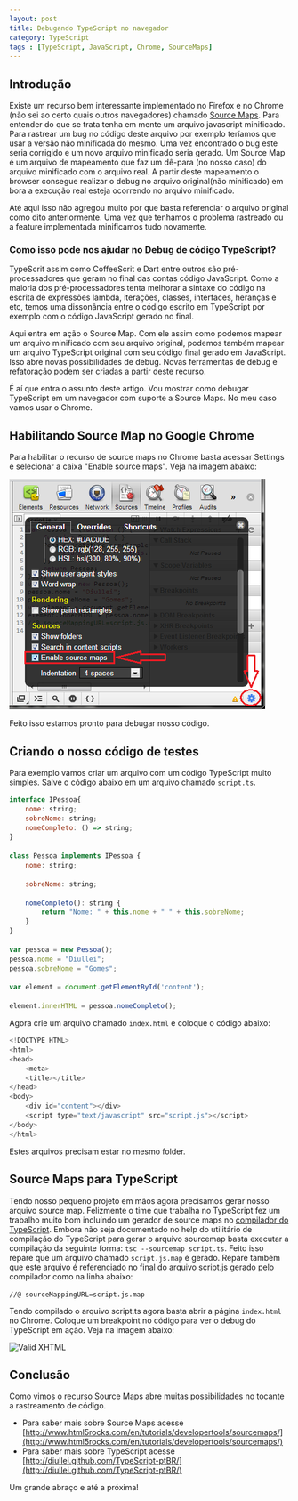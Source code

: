 ```yaml
---
layout: post
title: Debugando TypeScript no navegador
category: TypeScript
tags : [TypeScript, JavaScript, Chrome, SourceMaps]
---
```


## Introdução

Existe um recurso bem interessante implementado no Firefox e no Chrome (não sei ao certo quais outros navegadores) chamado [Source Maps](http://www.html5rocks.com/en/tutorials/developertools/sourcemaps/). Para entender do que se trata tenha em mente um arquivo javascript minificado. Para rastrear um bug no código deste arquivo por exemplo teríamos que usar a versão não minificada do mesmo. Uma vez encontrado o bug este seria corrigido e um novo arquivo minificado seria gerado. Um Source Map é um arquivo de mapeamento que faz um dê-para (no nosso caso) do arquivo minificado com o arquivo real. A partir deste mapeamento o browser consegue realizar o debug no arquivo original(não minificado) em bora a execução real esteja ocorrendo no arquivo minificado.

Até aqui isso não agregou muito por que basta referenciar o arquivo original como dito anteriormente. Uma vez que tenhamos o problema rastreado ou a feature implementada minificamos tudo novamente.

### Como isso pode nos ajudar no Debug de código TypeScript?

TypeScrit assim como CoffeeScrit e Dart entre outros são pré-processadores que geram no final das contas código JavaScript. Como a maioria dos pré-processadores tenta melhorar a sintaxe do código na escrita de expressões lambda, iterações, classes, interfaces, heranças e etc, temos uma dissonância entre o código escrito em TypeScript por exemplo com o código JavaScript gerado no final.

Aqui entra em ação o Source Map. Com ele assim como podemos mapear um arquivo minificado com seu arquivo original, podemos também mapear um arquivo TypeScript original com seu código final gerado em JavaScript. Isso abre novas possibilidades de debug. Novas ferramentas de debug e refatoração podem ser criadas a partir deste recurso.

É aí que entra o assunto deste artigo. Vou mostrar como debugar TypeScript em um navegador com suporte a Source Maps. No meu caso vamos usar o Chrome.

## Habilitando Source Map no Google Chrome

Para habilitar o recurso de source maps no Chrome basta acessar Settings e selecionar a caixa "Enable source maps". Veja na imagem abaixo:

![Valid XHTML](/images/debug_typescript/enable_source_map.png)

Feito isso estamos pronto para debugar nosso código.

## Criando o nosso código de testes

Para exemplo vamos criar um arquivo com um código TypeScript muito simples. Salve o código abaixo em um arquivo chamado ```script.ts```.

```javascript
interface IPessoa{
	nome: string;
	sobreNome: string;
	nomeCompleto: () => string;
}

class Pessoa implements IPessoa {
	nome: string;
	
	sobreNome: string;

	nomeCompleto(): string {
		return "Nome: " + this.nome + " " + this.sobreNome;
	}
}

var pessoa = new Pessoa();
pessoa.nome = "Diullei";
pessoa.sobreNome = "Gomes";

var element = document.getElementById('content');

element.innerHTML = pessoa.nomeCompleto();
```

Agora crie um arquivo chamado ```index.html``` e coloque o código abaixo:

```javascript
<!DOCTYPE HTML>
<html>
<head>
	<meta>
	<title></title>
</head>
<body>
	<div id="content"></div>
	<script type="text/javascript" src="script.js"></script>
</body>
</html>
```

Estes arquivos precisam estar no mesmo folder.

## Source Maps para TypeScript

Tendo nosso pequeno projeto em mãos agora precisamos gerar nosso arquivo source map. Felizmente o time que trabalha no TypeScript fez um trabalho muito bom incluindo um gerador de source maps no [compilador do TypeScript](http://typescript.codeplex.com/SourceControl/changeset/view/d397c54a55db#src%2fcompiler%2fsourceMapping.ts). Embora não seja documentado no help do utilitário de compilação do TypeScript para gerar o arquivo sourcemap basta executar a compilação da seguinte forma: ```tsc --sourcemap script.ts```. Feito isso repare que um arquivo chamado ```script.js.map``` é gerado. Repare também que este arquivo é referenciado no final do arquivo script.js gerado pelo compilador como na linha abaixo:

```//@ sourceMappingURL=script.js.map```

Tendo compilado o arquivo script.ts agora basta abrir a página ```index.html``` no Chrome. Coloque um breakpoint no código para ver o debug do TypeScript em ação. Veja na imagem abaixo:

![Valid XHTML](/images/debug_typescript/debug.png)

## Conclusão

Como vimos o recurso Source Maps abre muitas possibilidades no tocante a rastreamento de código.

* Para saber mais sobre Source Maps acesse [http://www.html5rocks.com/en/tutorials/developertools/sourcemaps/](http://www.html5rocks.com/en/tutorials/developertools/sourcemaps/)
* Para saber mais sobre TypeScript acesse [http://diullei.github.com/TypeScript-ptBR/](http://diullei.github.com/TypeScript-ptBR/)

Um grande abraço e até a próxima!
